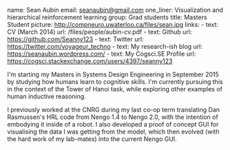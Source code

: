 name: Sean Aubin
email: seanaubin@gmail.com
one_liner: Visualization and hierarchical reinforcement learning
group: Grad students
title: Masters Student
picture: http://compneuro.uwaterloo.ca/files/sean.jpg
links:
    - text: CV (March 2014)
      url: /files/people/aubin-cv.pdf
    - text: Github
      url: https://github.com/Seanny123
    - text: Twitter
      url: https://twitter.com/voyageur_techno
    - text: My research-ish blog
      url: https://seanaubin.wordpress.com/
    - text: My Cogsci.SE Profile
      url: https://cogsci.stackexchange.com/users/4397/seanny123

I'm starting my Masters in Systems Design Engineering in September 2015 by studying how humans learn to cognitive skills. I'm currently pursuing this in the context of the Tower of Hanoi task, while exploring other examples of human inductive reasoning.

I previously worked at the CNRG during my last co-op term translating Dan Rasmussen's HRL code from Nengo 1.4 to Nengo 2.0, with the intention of embodying it inside of a robot. I also developed a proof of concept GUI for visualising the data I was getting from the model, which then evolved (with the hard work of my lab-mates) into the current Nengo GUI.

